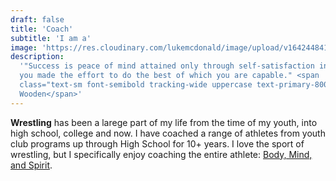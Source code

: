 ```yaml
---
draft: false
title: 'Coach'
subtitle: 'I am a'
image: 'https://res.cloudinary.com/lukemcdonald/image/upload/v1642448418/lukemcdonald-com/luke-coach_fa4foy.jpg'
description:
  '"Success is peace of mind attained only through self-satisfaction in knowing
  you made the effort to do the best of which you are capable." <span
  class="text-sm font-semibold tracking-wide uppercase text-primary-800">John
  Wooden</span>'
---
```


<strong>Wrestling</strong> has been a larege part of my life from the time of my
youth, into high school, college and now. I have coached a range of athletes
from youth club programs up through High School for 10+ years. I love the sport
of wrestling, but I specifically enjoy coaching the entire athlete:
[Body, Mind, and Spirit](https://3dinstitute.com/).
